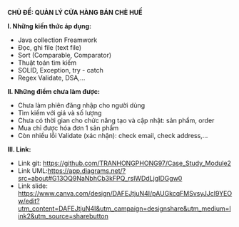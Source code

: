 **CHỦ ĐỀ: QUẢN LÝ CỬA HÀNG BÁN CHÈ HUẾ**

**I. Những kiến thức áp dụng:**
- Java collection Freamwork
- Đọc, ghi file (text file)
- Sort (Comparable, Comparator)
- Thuật toán tìm kiếm
- SOLID, Exception, try - catch
- Regex Validate, DSA,...

**II. Những điểm chưa làm được:**

- Chưa làm phiên đăng nhập cho người dùng
- Tìm kiếm với giá và số lượng
- Chưa có thời gian cho chức năng tạo và cập nhật: sản phẩm, order
- Mua chỉ được hóa đơn 1 sản phẩm
- Còn nhiều lỗi Validate (xác nhận): check email, check address,...

**III. Link:**

- Link git: https://github.com/TRANHONGPHONG97/Case_Study_Module2
- Link UML:https://app.diagrams.net/?src=about#G13OQ9NaNbhCb3kFPQ_rslWDdLjgIDGgw0
- Link slide: https://www.canva.com/design/DAFEJtjuN4I/pAUGkcqFMSvsyJJcI9YEOw/edit?utm_content=DAFEJtjuN4I&utm_campaign=designshare&utm_medium=link2&utm_source=sharebutton

